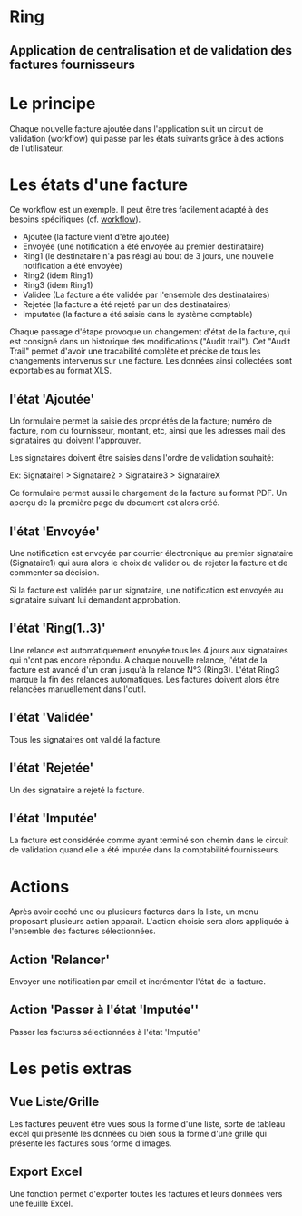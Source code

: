 # Ring

## Application de centralisation et de validation des factures fournisseurs

# Le principe

Chaque nouvelle facture ajoutée dans l'application suit un circuit de validation (workflow) qui passe par les états suivants grâce à des actions de l'utilisateur.

# Les états d'une facture

Ce workflow est un exemple. Il peut être très facilement adapté à des besoins spécifiques (cf. [workflow](https://github.com/geekq/workflow/)).

* Ajoutée (la facture vient d'être ajoutée)
* Envoyée (une notification a été envoyée au premier destinataire)
* Ring1 (le destinataire n'a pas réagi au bout de 3 jours, une nouvelle notification a été envoyée)
* Ring2 (idem Ring1)
* Ring3 (idem Ring1)
* Validée (La facture a été validée par l'ensemble des destinataires)
* Rejetée (la facture a été rejeté par un des destinataires) 
* Imputatée (la facture a été saisie dans le système comptable)


Chaque passage d'étape provoque un changement d'état de la facture, qui est consigné dans un historique des modifications ("Audit trail"). Cet "Audit Trail" permet d'avoir une tracabilité complète et précise de tous les changements intervenus sur une facture. Les données ainsi collectées sont exportables au format XLS.  

## l'état 'Ajoutée'

Un formulaire permet la saisie des propriétés de la facture; numéro de facture, nom du fournisseur, montant, etc, ainsi que les adresses mail des signataires qui doivent l'approuver.

Les signataires doivent être saisies dans l'ordre de validation souhaité: 

Ex: Signataire1 > Signataire2 > Signataire3 > SignataireX

Ce formulaire permet aussi le chargement de la facture au format PDF. Un aperçu de la première page du document est alors créé.

## l'état 'Envoyée'

Une notification est envoyée par courrier électronique au premier signataire (Signataire1) qui aura alors le choix de valider ou de rejeter la facture et de commenter sa décision.

Si la facture est validée par un signataire, une notification est envoyée au signataire suivant lui demandant approbation. 

## l'état 'Ring(1..3)'

Une relance est automatiquement envoyée tous les 4 jours aux signataires qui n'ont pas encore répondu. A chaque nouvelle relance, l'état de la facture est avancé d'un cran jusqu'à la relance N°3 (Ring3).
L'état Ring3 marque la fin des relances automatiques. Les factures doivent alors être relancées manuellement dans l'outil.

## l'état 'Validée'

Tous les signataires ont validé la facture.

## l'état 'Rejetée'

Un des signataire a rejeté la facture.

## l'état 'Imputée'

La facture est considérée comme ayant terminé son chemin dans le circuit de validation quand elle a été imputée dans la comptabilité fournisseurs.

# Actions

Après avoir coché une ou plusieurs factures dans la liste, un menu proposant plusieurs action apparait. L'action choisie sera alors appliquée à l'ensemble des factures sélectionnées.

## Action 'Relancer'

Envoyer une notification par email et incrémenter l'état de la facture.

## Action 'Passer à l'état 'Imputée''

Passer les factures sélectionnées à l'état 'Imputée'


# Les petis extras 

## Vue Liste/Grille
Les factures peuvent être vues sous la forme d'une liste, sorte de tableau excel qui presenté les données ou bien sous la forme d'une grille qui présente les factures sous forme d'images.

## Export Excel

Une fonction permet d'exporter toutes les factures et leurs données vers une feuille Excel.

